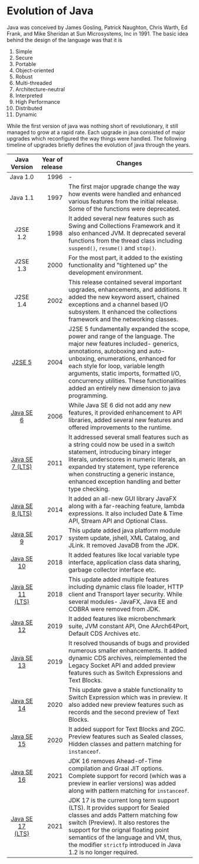 # Evolution of Java

Java was conceived by James Gosling, Patrick Naughton, Chris Warth, Ed Frank, and Mike Sheridan at Sun Microsystems, Inc in 1991. The basic idea behind the design of the language was that it is
1. Simple
2. Secure
3. Portable
4. Object-oriented
5. Robust
6. Multi-threaded
7. Architecture-neutral
8. Interpreted
9. High Performance 
10. Distributed
11. Dynamic

While the first version of java was nothing short of revolutionary, it still managed to grow at a rapid rate. Each upgrade in java consisted of major upgrades which reconfigured the way things were handled. The following timeline of upgrades briefly defines the evolution of java through the years.

| Java Version | Year of release | Changes |
|:------------:|----------------:|---------|
| Java 1.0     |            1996 |    -    |
| Java 1.1     |            1997 | The first major upgrade change the way how events were handled and enhanced various features from the initial release. Some of the functions were deprecated.|
| J2SE 1.2     | 1998| It added several new features such as Swing and Collections Framework and it also enhanced JVM. It deprecated several functions from the thread class including ```suspend()```, ```resume()``` and ```stop()```.|
| J2SE 1.3     | 2000 | For the most part, it added to the existing functionality and "tightened up" the development environment.|
| J2SE 1.4     | 2002 | This release contained several important upgrades, enhancements, and additions. It added the new keyword assert, chained exceptions and a channel based I/O subsystem. It enhanced the collections framework and the networking classes.|
| <a href="https://www.oracle.com/java/technologies/javase/releasenotes-v150.html">J2SE 5 </a>       | 2004 | J2SE 5 fundamentally expanded the scope, power and range of the language. The major new features included- generics, annotations, autoboxing and auto-unboxing, enumerations, enhanced for each style for loop, variable length arguments, static imports, formatted I/O, concurrency utilities. These functionalities added an entirely new dimension to java programming.|
| <a href="https://www.oracle.com/java/technologies/javase/webnotes.html"> Java SE 6 </a> | 2006 | While Java SE 6 did not add any new features, it provided enhancement to API libraries, added several new features and offered improvements to the runtime.|
| <a href="https://www.oracle.com/java/technologies/javase/jdk7-relnotes.html"> Java SE 7 (LTS) </a>| 2011 | It addressed several small features such as a string could now be used in a switch statement, introducing binary integer literals, underscores in numeric literals, an expanded try statement, type reference when constructing a generic instance, enhanced exception handling and better type checking.|
| <a href="https://www.oracle.com/java/technologies/javase/8all-relnotes.html"> Java SE 8 (LTS) </a> | 2014 | It added an all-new GUI library JavaFX along with a far-reaching feature, lambda expressions. It also included Date & Time API, Stream API and Optional Class.|
| <a href="https://www.oracle.com/java/technologies/javase/9-all-relnotes.html"> Java SE 9 </a> | 2017 | This update added java platform module system update, jshell, XML Catalog, and JLink. It removed JavaDB from the JDK.|
| <a href="https://www.oracle.com/java/technologies/javase/10u-relnotes.html"> Java SE 10 </a> | 2018 | It added features like local variable type interface, application class data sharing, garbage collector interface etc.|
| <a href="https://www.oracle.com/java/technologies/javase/11-relnotes.html"> Java SE 11 (LTS) </a>| 2018 | This update added multiple features including dynamic class file loader, HTTP client and Transport layer security. While several modules- JavaFX, Java EE and COBRA were removed from JDK.|
| <a href="https://www.oracle.com/java/technologies/javase/12all-relnotes.html"> Java SE 12 </a>| 2019 | It added features like microbenchmark suite, JVM constant API, One AArch64Port, Default CDS Archives etc.|
| <a href="https://www.oracle.com/java/technologies/javase/13-relnote-issues.html"> Java SE 13 </a>| 2019 | It resolved thousands of bugs and provided numerous smaller enhancements. It added dynamic CDS archives, reimplemented the Legacy Socket API and added preview features such as Switch Expressions and Text Blocks.|
| <a href="https://www.oracle.com/java/technologies/javase/14-relnotes.html"> Java SE 14 </a>| 2020 | This update gave a stable functionality to Switch Expression which was in preview. It also added new preview features such as records and the second preview of Text Blocks.|
| <a href="https://www.oracle.com/java/technologies/javase/15u-relnotes.html"> Java SE 15 </a>| 2020 | It added support for Text Blocks and ZGC. Preview features such as Sealed classes, Hidden classes and pattern matching for ```instanceof```.  |
| <a href="https://www.oracle.com/java/technologies/javase/16u-relnotes.html"> Java SE 16 </a>| 2021 | JDK 16 removes Ahead-of-Time compilation and Graal JIT options. Complete support for record (which was a preview in earlier versions) was added along with pattern matching for ```instanceof```. |
| <a href="https://www.oracle.com/java/technologies/javase/17u-relnotes.html"> Java SE 17 (LTS) </a> | 2021 | JDK 17 is the current long term support (LTS). It provides support for Sealed classes and adds Pattern matching fow switch (Preview). It also restores the support for the orignal floating point semantics of the language and VM, thus, the modifier ```strictfp``` introduced in Java 1.2 is no longer required.|


